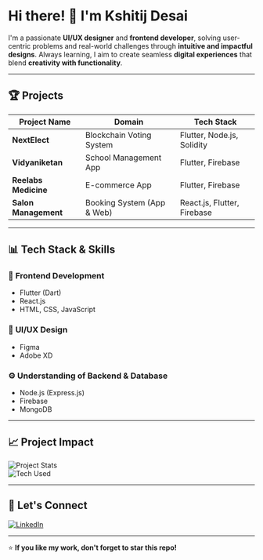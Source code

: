 # Hi there! 👋 I'm Kshitij Desai

I'm a passionate **UI/UX designer** and **frontend developer**, solving user-centric problems and real-world challenges through **intuitive and impactful designs**. Always learning, I aim to create seamless **digital experiences** that blend **creativity with functionality**.

---

## 🏆 Projects

| Project Name           | Domain           | Tech Stack |
|------------------------|-----------------|------------|
| **NextElect**         | Blockchain Voting System | Flutter, Node.js, Solidity |
| **Vidyaniketan**      | School Management App  | Flutter, Firebase |
| **Reelabs Medicine**  | E-commerce App   | Flutter, Firebase |
| **Salon Management**  | Booking System (App & Web) | React.js, Flutter, Firebase |

---

## 📊 Tech Stack & Skills  

### 🔹 **Frontend Development**
- Flutter (Dart)
- React.js
- HTML, CSS, JavaScript

### 🎨 **UI/UX Design**
- Figma
- Adobe XD

### ⚙️ **Understanding of Backend & Database**
- Node.js (Express.js)
- Firebase
- MongoDB

---

## 📈 Project Impact  

![Project Stats](https://img.shields.io/badge/Projects-4-blue?style=for-the-badge)  
![Tech Used](https://img.shields.io/badge/Flutter-100%25-orange?style=for-the-badge)  

---

## 🚀 Let's Connect  

[![LinkedIn](https://img.shields.io/badge/LinkedIn-Connect-blue?style=for-the-badge&logo=linkedin)](https://www.linkedin.com/in/anushka-unde-a389a3271/)  

---

⭐ **If you like my work, don't forget to star this repo!**  
